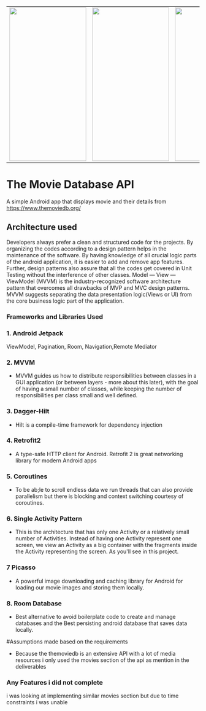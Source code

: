
<table>
<tr>
<td>
<img  width="200" height="400" src="./screenshort/1.png"/>
</td>
<td>
<img  width="200" height="400" src="./screenshort/2.png"/>
</td>
<td>
<img  width="200" height="400" src="./screenshort/2.png"/>
</td>
</tr>
</table>

# The Movie Database API
A simple Android app that displays movie and their details
from <https://www.themoviedb.org/>
 
## Architecture used 
Developers always prefer a clean and structured code for the projects. 
By organizing the codes according to a design pattern helps in the maintenance of the software.
By having knowledge of all crucial logic parts of the android application, it is easier to add and remove app features. 
Further, design patterns also assure that all the codes get covered in Unit Testing without the interference of other classes.
Model — View — ViewModel (MVVM) is the industry-recognized software architecture pattern that overcomes all drawbacks of MVP and MVC design patterns.
MVVM suggests separating the data presentation logic(Views or UI) from the core business logic part of the application.

### Frameworks and Libraries Used

### 1. Android Jetpack

ViewModel, Pagination, Room, Navigation,Remote Mediator

### 2. MVVM 
   - MVVM guides us how to distribute responsibilities between classes in a GUI application (or between layers - more about this later), with the goal of having a small number of classes, while keeping the number of responsibilities per class small and well defined.

### 3. Dagger-Hilt
   - Hilt is a compile-time framework for dependency injection

### 4. Retrofit2
   - A type-safe HTTP client for Android. Retrofit 2 is great networking library for modern Android apps

### 5. Coroutines
   - To be ab;le to scroll endless data we run threads that can also provide parallelism but there is blocking and context switching courtesy of coroutines.

### 6. Single Activity Pattern
   - This is the architecture that has only one Activity or a relatively small number of Activities. Instead of having one Activity represent one screen, we view an Activity as a big container with the fragments inside the Activity representing the screen. As you'll see in this project.
   
### 7 Picasso
   - A powerful image downloading and caching library for Android for loading our movie images and storing them locally.

### 8.  Room Database
  - Best alternative to avoid boilerplate code to create and manage databases and the Best persisting android database that saves data locally.

#Assumptions made based on the requirements
- Because the themoviedb is an extensive API with a lot of media resources i only used the movies section of the api as mention in the deliverables 

### Any Features i did not complete
i was looking at implementing similar movies section but due to time constraints i was unable
  
